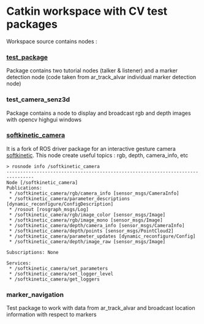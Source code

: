 # Catkin workspace with CV test packages 

Workspace source contains nodes :

### [test_package](https://github.com/vfdev-5/ros_test_package) 
Package contains two tutorial nodes (talker & listener) and a marker detection node (code taken from ar_track_alvar individual marker detection node)

### test_camera_senz3d 
Package contains a node to display and broadcast rgb and depth images with opencv highgui windows

### [softkinetic_camera](https://github.com/vfdev-5/softkinetic) 
It is a fork of ROS driver package for an interactive gesture camera [softkinetic](https://github.com/ipa320/softkinetic). This node create useful topics : rgb, depth, camera_info, etc

```
> rosnode info /softkinetic_camera
--------------------------------------------------------------------------------
Node [/softkinetic_camera]
Publications:
 * /softkinetic_camera/rgb/camera_info [sensor_msgs/CameraInfo]
 * /softkinetic_camera/parameter_descriptions [dynamic_reconfigure/ConfigDescription]
 * /rosout [rosgraph_msgs/Log]
 * /softkinetic_camera/rgb/image_color [sensor_msgs/Image]
 * /softkinetic_camera/rgb/image_mono [sensor_msgs/Image]
 * /softkinetic_camera/depth/camera_info [sensor_msgs/CameraInfo]
 * /softkinetic_camera/depth/points [sensor_msgs/PointCloud2]
 * /softkinetic_camera/parameter_updates [dynamic_reconfigure/Config]
 * /softkinetic_camera/depth/image_raw [sensor_msgs/Image]

Subscriptions: None

Services:
 * /softkinetic_camera/set_parameters
 * /softkinetic_camera/set_logger_level
 * /softkinetic_camera/get_loggers
```
 
### marker_navigation
Test package to work with data from ar_track_alvar and broadcast location information with respect to markers 
